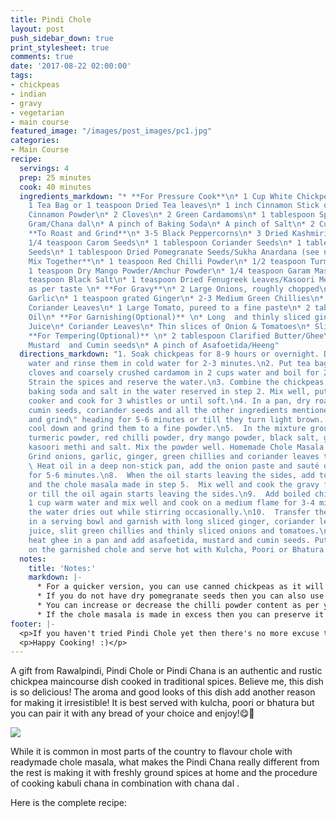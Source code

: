```yaml
---
title: Pindi Chole
layout: post
push_sidebar_down: true
print_stylesheet: true
comments: true
date: '2017-08-22 02:00:00'
tags:
- chickpeas
- indian
- gravy
- vegetarian
- main course
featured_image: "/images/post_images/pc1.jpg"
categories:
- Main Course
recipe:
  servings: 4
  prep: 25 minutes
  cook: 40 minutes
  ingredients_markdown: "* **For Pressure Cook**\n* 1 Cup White Chickpeas/Kabuli Chana\n*
    1 Tea Bag or 1 teaspoon Dried Tea leaves\n* 1 inch Cinnamon Stick or 1 teaspoon
    Cinnamon Powder\n* 2 Cloves\n* 2 Green Cardamoms\n* 1 tablespoon Split Bengal
    Gram/Chana dal\n* A pinch of Baking Soda\n* A pinch of Salt\n* 2 Cups Water\n*
    **To Roast and Grind**\n* 3-5 Black Peppercorns\n* 3 Dried Kashmiri Red Chillies\n*
    1/4 teaspoon Carom Seeds\n* 1 tablespoon Coriander Seeds\n* 1 tablespoon Cumin
    Seeds\n* 1 tablespoon Dried Pomegranate Seeds/Sukha Anardana (see notes)\n* **To
    Mix Together**\n* 1 teaspoon Red Chilli Powder\n* 1/2 teaspoon Turmeric Powder\n*
    1 teaspoon Dry Mango Powder/Amchur Powder\n* 1/4 teaspoon Garam Masala\n* 1/4
    teaspoon Black Salt\n* 1 teaspoon Dried Fenugreek Leaves/Kasoori Methi\n* Salt
    as per taste \n* **For Gravy**\n* 2 Large Onions, roughly chopped\n* 5-6 cloves
    Garlic\n* 1 teaspoon grated Ginger\n* 2-3 Medium Green Chillies\n* 2 tablespoon
    Coriander Leaves\n* 1 Large Tomato, pureed to a fine paste\n* 2 tablespoon Olive
    Oil\n* **For Garnishing(Optional)** \n* Long  and thinly sliced ginger\n* Lemon
    Juice\n* Coriander Leaves\n* Thin slices of Onion & Tomatoes\n* Slit Green Chillies\n*
    **For Tempering(Optional)** \n* 2 tablespoon Clarified Butter/Ghee\n*  1 tablespoon
    Mustard  and Cumin seeds\n* A pinch of Asafoetida/Heeng"
  directions_markdown: "1. Soak chickpeas for 8-9 hours or overnight. Drain the excess
    water and rinse them in cold water for 2-3 minutes.\n2. Put tea bag/powder, cinnamon,
    cloves and coarsely crushed cardamom in 2 cups water and boil for 2-3 minutes.
    Strain the spices and reserve the water.\n3. Combine the chickpeas, chana dal,
    baking soda and salt in the water reserved in step 2. Mix well, put in a pressure
    cooker and cook for 3 whistles or until soft.\n4. In a pan, dry roast black peppercorns,
    cumin seeds, coriander seeds and all the other ingredients mentioned in \"to roast
    and grind\" heading for 5-6 minutes or till they turn light brown. Let the spices
    cool down and grind them to a fine powder.\n5.  In the mixture ground above, add
    turmeric powder, red chilli powder, dry mango powder, black salt, garam masala,
    kasoori methi and salt. Mix the powder well. Homemade Chole Masala is ready. \n6.
    Grind onions, garlic, ginger, green chillies and coriander leaves to a fine paste.\n7.
    \ Heat oil in a deep non-stick pan, add the onion paste and sauté on a medium
    for 5-6 minutes.\n8.  When the oil starts leaving the sides, add tomato pureé
    and the chole masala made in step 5.  Mix well and cook the gravy for 6-7 minutes
    or till the oil again starts leaving the sides.\n9.  Add boiled chickpeas and
    1 cup warm water and mix well and cook on a medium flame for 3-4 minutes or till
    the water dries out while stirring occasionally.\n10.  Transfer the prepared chole
    in a serving bowl and garnish with long sliced ginger, coriander leaves, lemon
    juice, slit green chillies and thinly sliced onions and tomatoes.\n12. For tempering,
    heat ghee in a pan and add asafoetida, mustard and cumin seeds. Put the tempering
    on the garnished chole and serve hot with Kulcha, Poori or Bhatura."
  notes:
    title: 'Notes:'
    markdown: |-
      * For a quicker version, you can use canned chickpeas as it will save soaking and boiling time.
      * If you do not have dry pomegranate seeds then you can also use tamarind paste. In this case, add the tamarind paste in step 8 after adding tomato pureé.
      * You can increase or decrease the chilli powder content as per your taste.
      * If the chole masala is made in excess then you can preserve it for a couple of months. Put it in an air tight container and keep in your refrigerator.
footer: |-
  <p>If you haven't tried Pindi Chole yet then there's no more excuse to do it and you are going to love it! Do try this recipe at home and let us know how it went. Leave a comment, take a picture, post it on Instagram and tag me @deepika2808.</p>
  <p>Happy Cooking! :)</p>
---
```


A gift from Rawalpindi, Pindi Chole or Pindi Chana is an authentic and rustic chickpea maincourse dish cooked in traditional spices. Believe me, this dish is so delicious! The aroma and good looks of this dish add another reason for making it irresistible! It is best served with kulcha, poori or bhatura but you can pair it with any bread of your choice and enjoy!😋🍛⠀

![](/images/post_images/pc2.jpg)

While it is common in most parts of the country to flavour chole with readymade chole masala, what makes the Pindi Chana really different from the rest is making it with freshly ground spices at home and the procedure of cooking kabuli chana in combination with chana dal .

Here is the complete recipe: